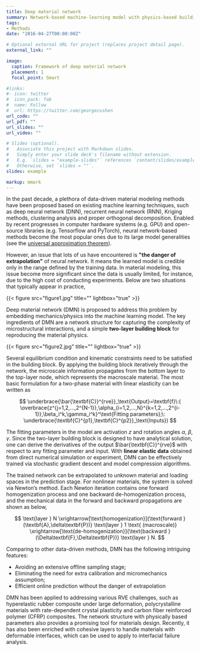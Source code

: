 ```yaml
---
title: Deep material network
summary: Network-based machine-learning model with physics-based building blocks and interpretable fitting parameters.
tags:
- Methods
date: "2016-04-27T00:00:00Z"

# Optional external URL for project (replaces project detail page).
external_link: ""

image:
  caption: Framework of deep material network
  placement: 1
  focal_point: Smart

#links:
#- icon: twitter
#  icon_pack: fab
#  name: Follow
#  url: https://twitter.com/georgecushen
url_code: ""
url_pdf: ""
url_slides: ""
url_video: ""

# Slides (optional).
#   Associate this project with Markdown slides.
#   Simply enter your slide deck's filename without extension.
#   E.g. `slides = "example-slides"` references `content/slides/example-slides.md`.
#   Otherwise, set `slides = ""`.
slides: example

markup: mmark
---
```


In the past decade, a plethora of data-driven material modeling methods have been proposed based on existing machine learning techniques, such as deep neural network (DNN), recurrent neural network (RNN), Kriging methods, clustering analysis and proper orthogonal decomposition. Enabled by recent progresses in computer hardware systems (e.g. GPU) and open-source libraries (e.g. Tensorflow and PyTorch), neural network-based methods become the most popular ones due to its large model generalities (see the [universal approximation theorem](https://en.wikipedia.org/wiki/Universal_approximation_theorem)). 

However, an issue that lots of us have encountered is **"the danger of extrapolation"** of neural network. It means the learned model is credible only in the range defined by the training data. In material modeling, this issue become more significant since the data is usually limited, for instance, due to the high cost of conducting experiments. Below are two situations that typically appear in practice,

{{< figure src="figure1.jpg" title="" lightbox="true" >}}

Deep material network (DMN) is proposed to address this problem by embedding mechanics/physics into the machine learning model. The key ingredients of DMN are a network structure for capturing the complexity of microstructural interactions, and a simple **two-layer building block** for reproducing the material physics. 

{{< figure src="figure2.jpg" title="" lightbox="true" >}}

Several equilibrium condition and kinematic constraints need to be satisfied in the building block. By applying the building block iteratively through the network, the microscale information propagates from the bottom layer to the top-layer node, which represents the macroscale material. The most basic formulation for a two-phase material with linear elasticity can be written as


$$
\underbrace{\bar{\textbf{C}}^{rve}}_\text{Output}=\textbf{f}\:( \overbrace{z^{j=1,2,...,2^{N-1}},\alpha_{i=1,2,...,N}^{k=1,2,...,2^{i-1}},\beta_i^k,\gamma_i^k}^\text{Fitting parameters};\: \underbrace{\textbf{C}^{p1},\textbf{C}^{p2}}_\text{Inputs})
$$


The fitting parameters in the model are activation $z$ and rotation angles $\alpha$, $\beta$, $\gamma$.  Since the two-layer building block is designed to have analytical solution, one can derive the derivatives of the output $\bar{\textbf{C}}^{rve}$ with respect to any fitting parameter and input. With **linear elastic data** obtained from direct numerical simulation or experiment, DMN can be effectively trained via stochastic gradient descent and model compression algorithms.

The trained network can be extrapolated to unknown material and loading spaces in the prediction stage. For nonlinear materials, the system is solved via Newton’s method. Each Newton iteration contains one forward homogenization process and one backward de-homogenization process, and the mechanical data in the forward and backward propagations are shown as below,


$$
\text{layer } N \xrightarrow[\text{homogenization}]{\text{forward } (\textbf{A},\delta\textbf{P})} \text{layer } 1 \text{ (macroscale)} \xrightarrow[\text{de-homogenization}]{\text{backward }(\Delta\textbf{F},\Delta\textbf{P})} \text{layer } N.
$$


Comparing to other data-driven methods, DMN has the following intriguing features: 

- Avoiding an extensive offline sampling stage; 
- Eliminating the need for extra calibration and micromechanics assumption;
- Efficient online prediction without the danger of extrapolation

DMN has been applied to addressing various RVE challenges, such as hyperelastic rubber composite under large deformation, polycrystalline materials with rate-dependent crystal plasticity and carbon fiber reinforced polymer (CFRP) composites. The network structure with physically based parameters also provides a promising tool for materials design. Recently, it has also been enriched with cohesive layers to handle materials with deformable interfaces, which can be used to apply to interfacial failure analysis.



